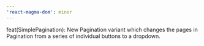 ```yaml
---
'react-magma-dom': minor
---
```


feat(SimplePagination): New Pagination variant which changes the pages in Pagination from a series of individual buttons to a dropdown.
